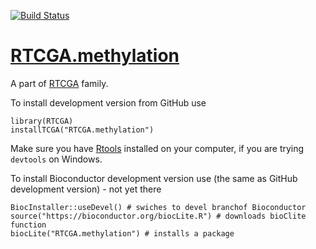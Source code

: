 [![Build Status](http://bioconductor.org/shields/build/devel/data-experiment/RTCGA.methylation.svg)](http://bioconductor.org/checkResults/devel/data-experiment-LATEST/RTCGA.methylation/)
# [RTCGA.methylation](http://bioconductor.org/packages/RTCGA.methylation/)

A part of [RTCGA](https://github.com/RTCGA) family.

To install development version from GitHub use

````{R}
library(RTCGA)
installTCGA("RTCGA.methylation")
````

Make sure you have [Rtools](https://cran.r-project.org/bin/windows/Rtools/) installed on your computer, if you are trying `devtools` on Windows.

To install Bioconductor development version use (the same as GitHub development version) - not yet there

````{R}
BiocInstaller::useDevel() # swiches to devel branchof Bioconductor
source("https://bioconductor.org/biocLite.R") # downloads bioClite function
biocLite("RTCGA.methylation") # installs a package
````

